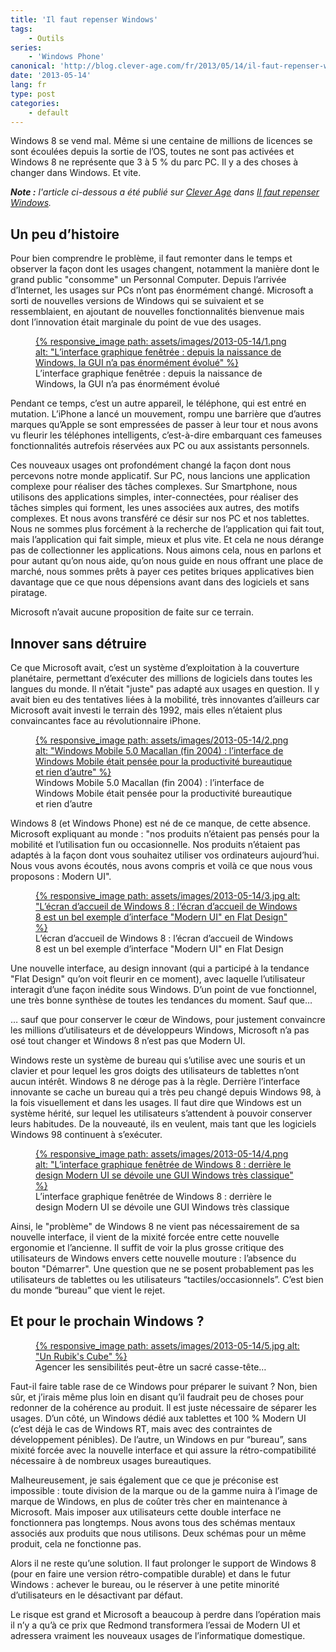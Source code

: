 ```yaml
---
title: 'Il faut repenser Windows'
tags:
    - Outils
series:
    - 'Windows Phone'
canonical: 'http://blog.clever-age.com/fr/2013/05/14/il-faut-repenser-windows/'
date: '2013-05-14'
lang: fr
type: post
categories:
    - default
---
```


Windows 8 se vend mal. Même si une centaine de millions de licences se sont écoulées depuis la sortie de l’OS, toutes ne sont pas activées et Windows 8 ne représente que 3 à 5 % du parc PC. Il y a des choses à changer dans Windows. Et vite.

<!-- more -->

<em class="canonical">**Note&nbsp;:** l'article ci-dessous a été publié sur [Clever Age](http://www.clever-age.com/fr/) dans [Il faut repenser Windows](http://blog.clever-age.com/fr/2013/05/14/il-faut-repenser-windows/).</em>

## Un peu d’histoire

Pour bien comprendre le problème, il faut remonter dans le temps et observer la façon dont les usages changent, notamment la manière dont le grand public "consomme" un Personnal Computer. Depuis l’arrivée d’Internet, les usages sur PCs n’ont pas énormément changé. Microsoft a sorti de nouvelles versions de Windows qui se suivaient et se ressemblaient, en ajoutant de nouvelles fonctionnalités bienvenue mais dont l’innovation était marginale du point de vue des usages.

<figure>
<a data-featherlight="image" href="/assets/images/2013-05-14/1.png" title="Voir en plus grand">
      {% responsive_image path: assets/images/2013-05-14/1.png alt: "L’interface graphique fenêtrée&nbsp;: depuis la naissance de Windows, la GUI n’a pas énormément évolué" %}
  </a>
  <figcaption>L’interface graphique fenêtrée&nbsp;: depuis la naissance de Windows, la GUI n’a pas énormément évolué</figcaption>
</figure>

Pendant ce temps, c’est un autre appareil, le téléphone, qui est entré en mutation. L’iPhone a lancé un mouvement, rompu une barrière que d’autres marques qu’Apple se sont empressées de passer à leur tour et nous avons vu fleurir les téléphones intelligents, c’est-à-dire embarquant ces fameuses fonctionnalités autrefois réservées aux PC ou aux assistants personnels.

Ces nouveaux usages ont profondément changé la façon dont nous percevons notre monde applicatif. Sur PC, nous lancions une application complexe pour réaliser des tâches complexes. Sur Smartphone, nous utilisons des applications simples, inter-connectées, pour réaliser des tâches simples qui forment, les unes associées aux autres, des motifs complexes. Et nous avons transféré ce désir sur nos PC et nos tablettes. Nous ne sommes plus forcément à la recherche de l’application qui fait tout, mais l’application qui fait simple, mieux et plus vite. Et cela ne nous dérange pas de collectionner les applications. Nous aimons cela, nous en parlons et pour autant qu’on nous aide, qu’on nous guide en nous offrant une place de marché, nous sommes prêts à payer ces petites briques applicatives bien davantage que ce que nous dépensions avant dans des logiciels et sans piratage.

Microsoft n’avait aucune proposition de faite sur ce terrain.

## Innover sans détruire

Ce que Microsoft avait, c’est un système d’exploitation à la couverture planétaire, permettant d’exécuter des millions de logiciels dans toutes les langues du monde. Il n’était "juste" pas adapté aux usages en question. Il y avait bien eu des tentatives liées à la mobilité, très innovantes d’ailleurs car Microsoft avait investi le terrain dès 1992, mais elles n’étaient plus convaincantes face au révolutionnaire iPhone.

<figure>
  <a data-featherlight="image" href="/assets/images/2013-05-14/2.png" title="Voir en plus grand">
    {% responsive_image path: assets/images/2013-05-14/2.png alt: "Windows Mobile 5.0 Macallan (fin 2004)&nbsp;: l’interface de Windows Mobile était pensée pour la productivité bureautique et rien d’autre" %}
  </a>
  <figcaption>Windows Mobile 5.0 Macallan (fin 2004)&nbsp;: l’interface de Windows Mobile était pensée pour la productivité bureautique et rien d’autre</figcaption>
</figure>

Windows 8 (et Windows Phone) est né de ce manque, de cette absence. Microsoft expliquant au monde&nbsp;: "nos produits n’étaient pas pensés pour la mobilité et l’utilisation fun ou occasionnelle. Nos produits n’étaient pas adaptés à la façon dont vous souhaitez utiliser vos ordinateurs aujourd’hui. Nous vous avons écoutés, nous avons compris et voilà ce que nous vous proposons&nbsp;: Modern UI".

<figure>
  <a data-featherlight="image" href="/assets/images/2013-05-14/3.jpg" title="Voir en plus grand">
    {% responsive_image path: assets/images/2013-05-14/3.jpg alt: "L’écran d’accueil de Windows 8&nbsp;: l’écran d’accueil de Windows 8 est un bel exemple d’interface &quot;Modern UI&quot; en Flat Design" %}
  </a>
  <figcaption>L’écran d’accueil de Windows 8&nbsp;: l’écran d’accueil de Windows 8 est un bel exemple d’interface "Modern UI" en Flat Design</figcaption>
</figure>

Une nouvelle interface, au design innovant (qui a participé à la tendance "Flat Design" qu’on voit fleurir en ce moment), avec laquelle l’utilisateur interagit d’une façon inédite sous Windows. D’un point de vue fonctionnel, une très bonne synthèse de toutes les tendances du moment. Sauf que…

… sauf que pour conserver le cœur de Windows, pour justement convaincre les millions d’utilisateurs et de développeurs Windows, Microsoft n’a pas osé tout changer et Windows 8 n’est pas que Modern UI.

Windows reste un système de bureau qui s’utilise avec une souris et un clavier et pour lequel les gros doigts des utilisateurs de tablettes n’ont aucun intérêt. Windows 8 ne déroge pas à la règle. Derrière l’interface innovante se cache un bureau qui a très peu changé depuis Windows 98, à la fois visuellement et dans les usages. Il faut dire que Windows est un système hérité, sur lequel les utilisateurs s’attendent à pouvoir conserver leurs habitudes. De la nouveauté, ils en veulent, mais tant que les logiciels Windows 98 continuent à s’exécuter.

<figure>
  <a data-featherlight="image" href="/assets/images/2013-05-14/4.png" title="Voir en plus grand">
    {% responsive_image path: assets/images/2013-05-14/4.png alt: "L’interface graphique fenêtrée de Windows 8&nbsp;: derrière le design Modern UI se dévoile une GUI Windows très classique" %}
  </a>
  <figcaption>L’interface graphique fenêtrée de Windows 8&nbsp;: derrière le design Modern UI se dévoile une GUI Windows très classique</figcaption>
</figure>

Ainsi, le "problème" de Windows 8 ne vient pas nécessairement de sa nouvelle interface, il vient de la mixité forcée entre cette nouvelle ergonomie et l’ancienne. Il suffit de voir la plus grosse critique des utilisateurs de Windows envers cette nouvelle mouture&nbsp;: l’absence du bouton "Démarrer". Une question que ne se posent probablement pas les utilisateurs de tablettes ou les utilisateurs “tactiles/occasionnels”. C’est bien du monde “bureau” que vient le rejet.

## Et pour le prochain Windows&nbsp;?

<figure>
  <a data-featherlight="image" href="/assets/images/2013-05-14/5.jpg" title="Voir en plus grand">
    {% responsive_image path: assets/images/2013-05-14/5.jpg alt: "Un Rubik's Cube" %}
  </a>
  <figcaption>Agencer les sensibilités peut-être un sacré casse-tête…</figcaption>
</figure>

Faut-il faire table rase de ce Windows pour préparer le suivant&nbsp;? Non, bien sûr, et j’irais même plus loin en disant qu’il faudrait peu de choses pour redonner de la cohérence au produit. Il est juste nécessaire de séparer les usages. D’un côté, un Windows dédié aux tablettes et 100 % Modern UI (c’est déjà le cas de Windows RT, mais avec des contraintes de développement pénibles). De l’autre, un Windows en pur “bureau”, sans mixité forcée avec la nouvelle interface et qui assure la rétro-compatibilité nécessaire à de nombreux usages bureautiques.

Malheureusement, je sais également que ce que je préconise est impossible&nbsp;: toute division de la marque ou de la gamme nuira à l’image de marque de Windows, en plus de coûter très cher en maintenance à Microsoft. Mais imposer aux utilisateurs cette double interface ne fonctionnera pas longtemps. Nous avons tous des schémas mentaux associés aux produits que nous utilisons. Deux schémas pour un même produit, cela ne fonctionne pas.

Alors il ne reste qu’une solution. Il faut prolonger le support de Windows 8 (pour en faire une version rétro-compatible durable) et dans le futur Windows&nbsp;: achever le bureau, ou le réserver à une petite minorité d’utilisateurs en le désactivant par défaut.

Le risque est grand et Microsoft a beaucoup à perdre dans l’opération mais il n’y a qu’à ce prix que Redmond transformera l’essai de Modern UI et adressera vraiment les nouveaux usages de l’informatique domestique.
